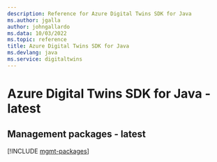 ```yaml
---
description: Reference for Azure Digital Twins SDK for Java
ms.author: jgalla
author: johngallardo
ms.data: 10/03/2022
ms.topic: reference
title: Azure Digital Twins SDK for Java
ms.devlang: java
ms.service: digitaltwins
---
```

# Azure Digital Twins SDK for Java - latest

## Management packages - latest
[!INCLUDE [mgmt-packages](digital-twins-mgmt-index.md)]